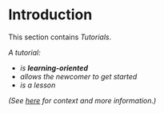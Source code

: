 # Introduction

This section contains _Tutorials_.

_A tutorial:_

* _is **learning-oriented**_
* _allows the newcomer to get started_
* _is a lesson_

_(See [here](https://www.divio.com/blog/documentation/) for context and more information.)_
